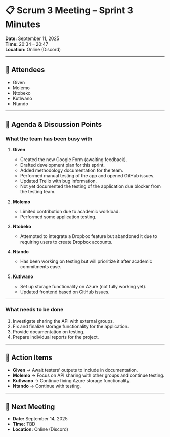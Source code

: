 # 📋 Scrum 3 Meeting – Sprint 3 Minutes

**Date:** September 11, 2025  
**Time:** 20:34 – 20:47  
**Location:** Online (Discord)  

---

## 👥 Attendees
- Given  
- Molemo  
- Ntobeko  
- Kutlwano  
- Ntando  

---

## 📝 Agenda & Discussion Points

### What the team has been busy with
1. **Given**  
   - Created the new Google Form (awaiting feedback).  
   - Drafted development plan for this sprint.  
   - Added methodology documentation for the team.  
   - Performed manual testing of the app and opened GitHub issues.  
   - Updated Trello with bug information.  
   - Not yet documented the testing of the application due blocker from the testing team.  

2. **Molemo**  
   - Limited contribution due to academic workload.  
   - Performed some application testing.  

3. **Ntobeko**  
   - Attempted to integrate a Dropbox feature but abandoned it due to requiring users to create Dropbox accounts.  

4. **Ntando**  
   - Has been working on testing but will prioritize it after academic commitments ease.  

5. **Kutlwano**  
   - Set up storage functionality on Azure (not fully working yet).  
   - Updated frontend based on GitHub issues.  

---

### What needs to be done
1. Investigate sharing the API with external groups.  
2. Fix and finalize storage functionality for the application.  
3. Provide documentation on testing.  
4. Prepare individual reports for the project.  

---

## 👤 Action Items
- **Given** → Await testers’ outputs to include in documentation.  
- **Molemo** → Focus on API sharing with other groups and continue testing.  
- **Kutlwano** → Continue fixing Azure storage functionality.  
- **Ntando** → Continue with testing.  

---

## 📅 Next Meeting
- **Date:** September 14, 2025  
- **Time:** TBD  
- **Location:** Online (Discord)  
